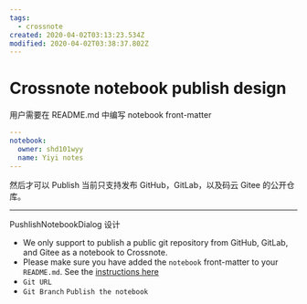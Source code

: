 ```yaml
---
tags:
  - crossnote
created: 2020-04-02T03:13:23.534Z
modified: 2020-04-02T03:38:37.802Z
---
```


# Crossnote notebook publish design

用户需要在 README.md 中编写 notebook front-matter

```yaml
---
notebook:
  owner: shd101wyy
  name: Yiyi notes
---

```

然后才可以 Publish
当前只支持发布 GitHub，GitLab，以及码云 Gitee 的公开仓库。

---

PushlishNotebookDialog 设计

- We only support to publish a public git repository from GitHub, GitLab, and Gitee as a notebook to Crossnote.
- Please make sure you have added the `notebook` front-matter to your `README.md`. See the [instructions here](...)
- `Git URL`
- `Git Branch`
  `Publish the notebook`
